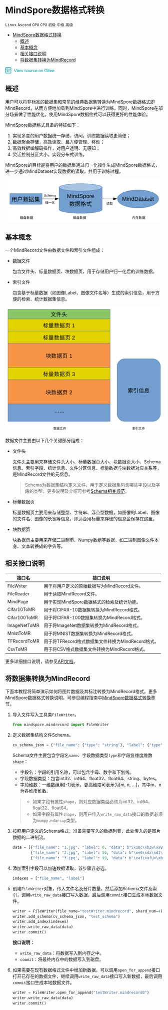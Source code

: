 # MindSpore数据格式转换

 `Linux` `Ascend` `GPU` `CPU` `初级` `中级` `高级`

<!-- TOC depthFrom:1 depthTo:6 withLinks:1 updateOnSave:1 orderedList:0 -->

- [MindSpore数据格式转换](#mindspore数据格式转换)
	- [概述](#概述)
	- [基本概念](#基本概念)
	- [相关接口说明](#相关接口说明)
	- [将数据集转换为MindRecord](#将数据集转换为mindrecord)

<!-- /TOC -->

<a href="https://gitee.com/mindspore/docs/blob/master/tutorials/source_zh_cn/advanced_use/dataset_conversion.md" target="_blank"><img src="../_static/logo_source.png"></a>

## 概述

用户可以将非标准的数据集和常见的经典数据集转换为MindSpore数据格式即MindRecord，从而方便地加载到MindSpore中进行训练。同时，MindSpore在部分场景做了性能优化，使用MindSpore数据格式可以获得更好的性能体验。   

MindSpore数据格式具备的特征如下：  
1. 实现多变的用户数据统一存储、访问，训练数据读取更简便；
2. 数据聚合存储，高效读取，且方便管理、移动；
3. 高效数据编解码操作，对用户透明、无感知；
4. 灵活控制分区大小，实现分布式训练。

MindSpore的目标是将用户的数据集通过归一化操作生成MindSpore数据格式，进一步通过MindDataset实现数据的读取，并用于训练过程。

![data_conversion_concept](./images/data_conversion_concept.png)

## 基本概念

一个MindRecord文件由数据文件和索引文件组成：

- 数据文件

    包含文件头、标量数据页、块数据页，用于存储用户归一化后的训练数据。

- 索引文件

    包含基于标量数据（如图像Label、图像文件名等）生成的索引信息，用于方便的检索、统计数据集信息。

![mindrecord](./images/mindrecord.png)

数据文件主要由以下几个关键部分组成：

- 文件头

    文件头主要用来存储文件头大小、标量数据页大小、块数据页大小、Schema信息、索引字段、统计信息、文件分区信息、标量数据与块数据对应关系等，是MindRecord文件的元信息。

    > Schema为数据集结构定义文件，用于定义数据集包含哪些字段以及字段的类型。更多说明及介绍可参考[Schema相关规范](#将数据集转换为mindrecord)。

- 标量数据页

    标量数据页主要用来存储整型、字符串、浮点型数据，如图像的Label、图像的文件名、图像的长宽等信息，即适合用标量来存储的信息会保存在这里。

- 块数据页

    块数据页主要用来存储二进制串、Numpy数组等数据，如二进制图像文件本身、文本转换成的字典等。

## 相关接口说明

| 接口名 | 接口说明 |
| --- | --- |
| FileWriter | 用于将用户定义的原始数据写为MindRecord文件。 |
| FileReader | 用于读取MindRecord文件。 |
| MindPage | 用于实现MindSpore数据格式的检索及统计功能。 |
| Cifar10ToMR | 用于将CIFAR-10数据集转换为MindRecord格式。 |
| Cifar100ToMR | 用于将CIFAR-100数据集转换为MindRecord格式。 |
| ImageNetToMR | 用于将ImageNet数据集转换为MindRecord格式。 |
| MnistToMR | 用于将MNIST数据集转换为MindRecord格式。 |
| TFRecordToMR | 用于将TFRecord格式数据集文件转换为MindRecord格式。 |
| CsvToMR | 用于将CSV格式数据集文件转换为MindRecord格式。 |

更多详细接口说明，请参见[API文档](https://www.mindspore.cn/api/zh-CN/master/api/python/mindspore/mindspore.mindrecord.html)。

## 将数据集转换为MindRecord

下面本教程将简单演示如何将图片数据及其标注转换为MindRecord格式。更多MindSpore数据格式转换说明，可参见编程指南中[MindSpore数据格式转换](https://www.mindspore.cn/api/zh-CN/master/programming_guide/dataset_conversion.html)章节。

1. 导入文件写入工具类`FileWriter`。

    ```python
    from mindspore.mindrecord import FileWriter
    ```

2. 定义数据集结构文件Schema。

    ```python
    cv_schema_json = {"file_name": {"type": "string"}, "label": {"type": "int32"}, "data": {"type": "bytes"}}
    ```

    Schema文件主要包含字段名`name`、字段数据类型`type`和字段各维度维数`shape`：
    - 字段名：字段的引用名称，可以包含字母、数字和下划线。  
    - 字段数据类型：包含int32、int64、float32、float64、string、bytes。
    - 字段维数：一维数组用[-1]表示，更高维度可表示为[m, n, ...]，其中m、n为各维度维数。

    > - 如果字段有属性`shape`，则对应数据类型必须为int32、int64、float32、float64。  
    > - 如果字段有属性`shape`，则用户传入`write_raw_data`接口的数据必须为`numpy.ndarray`类型。  

3. 按照用户定义的Schema格式，准备需要写入的数据列表，此处传入的是图片数据的二进制流。

    ```python
    data = [{"file_name": "1.jpg", "label": 0, "data": b"\x10c\xb3w\xa8\xee$o&<q\x8c\x8e(\xa2\x90\x90\x96\xbc\xb1\x1e\xd4QER\x13?\xff\xd9"},
            {"file_name": "2.jpg", "label": 56, "data": b"\xe6\xda\xd1\xae\x07\xb8>\xd4\x00\xf8\x129\x15\xd9\xf2q\xc0\xa2\x91YFUO\x1dsE1\x1ep"},
            {"file_name": "3.jpg", "label": 99, "data": b"\xaf\xafU<\xb8|6\xbd}\xc1\x99[\xeaj+\x8f\x84\xd3\xcc\xa0,i\xbb\xb9-\xcdz\xecp{T\xb1\xdb"}]
    ```

4. 添加索引字段可以加速数据读取，该步骤非必选。

    ```python
    indexes = ["file_name", "label"]
    ```

5. 创建`FileWriter`对象，传入文件名及分片数量，然后添加Schema文件及索引，调用`write_raw_data`接口写入数据，最后调用`commit`接口生成本地数据文件。

    ```python    
    writer = FileWriter(file_name="testWriter.mindrecord", shard_num=4)
    writer.add_schema(cv_schema_json, "test_schema")
    writer.add_index(indexes)
    writer.write_raw_data(data)
    writer.commit()
    ```

    **接口说明：**
    - `write_raw_data`：将数据写入到内存之中。  
    - `commit`：将最终内存中的数据写入到磁盘。

6. 如果需要在现有数据格式文件中增加新数据，可以调用`open_for_append`接口打开已存在的数据文件，继续调用`write_raw_data`接口写入新数据，最后调用`commit`接口生成本地数据文件。

    ```python
    writer = FileWriter.open_for_append("testWriter.mindrecord0")
    writer.write_raw_data(data)
    writer.commit()
    ```
